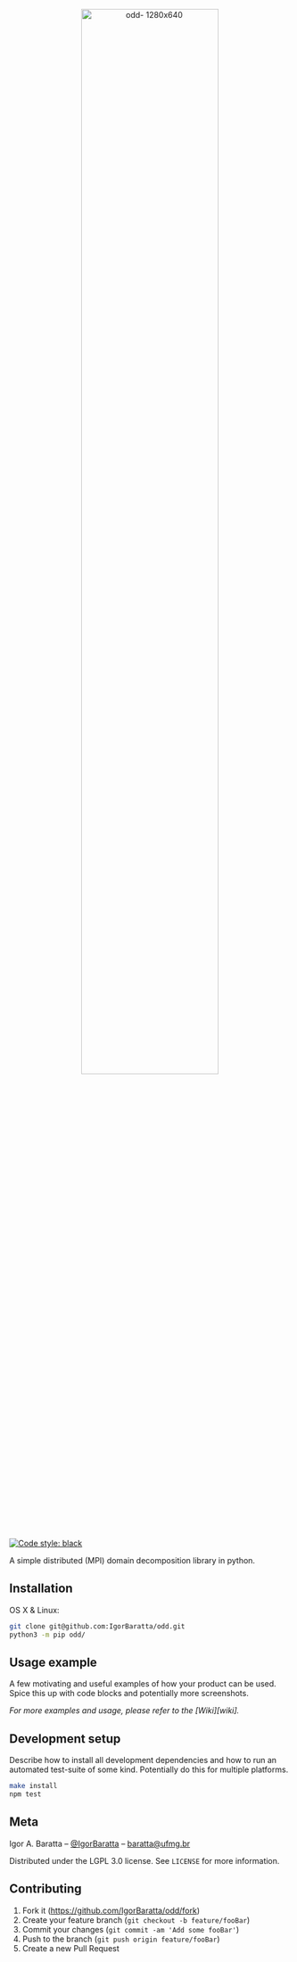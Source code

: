 <p align="center">
  <a href="https://github.com/IgorBaratta/odd/"><img src="https://user-images.githubusercontent.com/15614155/74994585-39e82c80-542d-11ea-8cde-a2c2a6f95dbf.png" alt="odd- 1280x640" width="70%"/></a>
</p>

[![Code style: black](https://img.shields.io/badge/code%20style-black-000000.svg)](https://github.com/psf/black)

A simple distributed (MPI) domain decomposition library in python.

## Installation

OS X & Linux:

```sh
git clone git@github.com:IgorBaratta/odd.git
python3 -m pip odd/
```

## Usage example

A few motivating and useful examples of how your product can be used. Spice this up with code blocks and potentially more screenshots.

_For more examples and usage, please refer to the [Wiki][wiki]._

## Development setup

Describe how to install all development dependencies and how to run an automated test-suite of some kind. Potentially do this for multiple platforms.

```sh
make install
npm test
```

## Meta

Igor A. Baratta – [@IgorBaratta](https://github.com/IgorBaratta) – baratta@ufmg.br

Distributed under the LGPL 3.0 license. See ``LICENSE`` for more information.

## Contributing

1. Fork it (<https://github.com/IgorBaratta/odd/fork>)
2. Create your feature branch (`git checkout -b feature/fooBar`)
3. Commit your changes (`git commit -am 'Add some fooBar'`)
4. Push to the branch (`git push origin feature/fooBar`)
5. Create a new Pull Request
